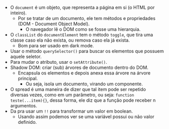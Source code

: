 * O `document` é um objeto, que representa a página em si (o HTML por inteiro).
  * Por se tratar de um documento, ele tem métodos e propriedades (DOM - Document Object Model).
    * O navegador lê o DOM como se fosse uma hierarquia.
* O `classList` do `documentElement` tem o método `toggle`, que tira uma classe caso ela não exista, ou remova caso ela já exista.
  * Bom para ser usado em dark mode.
* Usar o método `querySelector()` para buscar os elementos que possuem aquele seletor.
* Para mudar o atributo, usar o `setAttribute()`.
* Shadow DOM: criar (sub) árvores de documento dentro do DOM.
  * Encapsula os elementos e depois anexa essa árvore na árvore principal.
    * Ou seja, isola um documento, virando um componente.
* O spread é uma maneira de dizer que tal item pode ser repetido diversas vezes, como em um parâmetro, ou seja: `function teste(...item){}`, dessa forma, ele diz que a função pode receber n argumentos.
* Da pra usar um `!!` para transformar um valor em boolean.
  * Usando assim podemos ver se uma variável possui ou não valor definido.